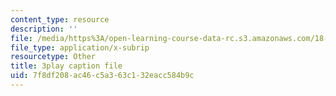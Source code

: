 ```yaml
---
content_type: resource
description: ''
file: /media/https%3A/open-learning-course-data-rc.s3.amazonaws.com/18-01sc-single-variable-calculus-fall-2010/7f8df208ac46c5a363c132eacc584b9c_CXKoCMVqM9s.srt
file_type: application/x-subrip
resourcetype: Other
title: 3play caption file
uid: 7f8df208-ac46-c5a3-63c1-32eacc584b9c
---
```

